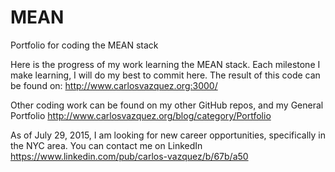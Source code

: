 # MEAN
Portfolio for coding the MEAN stack

Here is the progress of my work learning the MEAN stack. Each milestone I make learning, I will do my best to commit here. The result of this code can be found on:
http://www.carlosvazquez.org:3000/

Other coding work can be found on my other GitHub repos, and my General Portfolio http://www.carlosvazquez.org/blog/category/Portfolio

As of July 29, 2015, I am looking for new career opportunities, specifically in the NYC area. You can contact me on LinkedIn https://www.linkedin.com/pub/carlos-vazquez/b/67b/a50
